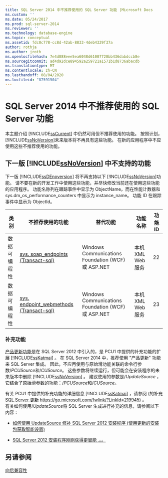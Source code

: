 ```yaml
---
title: SQL Server 2014 中不推荐使用的 SQL Server 功能 |Microsoft Docs
ms.custom: ''
ms.date: 05/24/2017
ms.prod: sql-server-2014
ms.reviewer: ''
ms.technology: database-engine
ms.topic: conceptual
ms.assetid: fdc0c778-cc8d-42ab-8833-4deb4329f37a
author: rothja
ms.author: jroth
ms.openlocfilehash: 7e4d888eee5ea6048d61007728bb436dabdccb8e
ms.sourcegitcommit: ad4d92dce894592a259721a1571b1d8736abacdb
ms.translationtype: MT
ms.contentlocale: zh-CN
ms.lasthandoff: 08/04/2020
ms.locfileid: "87591504"
---
```

# <a name="deprecated-sql-server-features-in-sql-server-2014"></a>SQL Server 2014 中不推荐使用的 SQL Server 功能
  本主题介绍 [!INCLUDE[ssCurrent](../includes/sscurrent-md.md)] 中仍然可用但不推荐使用的功能。 按照计划， [!INCLUDE[ssNoVersion](../includes/ssnoversion-md.md)]未来版本将不再具有这些功能。 在新的应用程序中不应使用这些不推荐使用的功能。  
  
## <a name="features-not-supported-in-the-next-version-of-ssnoversion"></a>下一版 [!INCLUDE[ssNoVersion](../includes/ssnoversion-md.md)] 中不支持的功能  
 下一版 [!INCLUDE[ssDEnoversion](../includes/ssdenoversion-md.md)] 将不再支持以下 [!INCLUDE[ssNoVersion](../includes/ssnoversion-md.md)]功能。 请不要在新的开发工作中使用这些功能，并尽快修改当前还在使用这些功能的应用程序。 功能名称列在跟踪事件中显示为 ObjectName，而在性能计数器和 sys.dm_os_performance_counters 中显示为 instance_name。 功能 ID 在跟踪事件中显示为 ObjectId。  
  
|类别|不推荐使用的功能|替代功能|功能名称|功能 ID|  
|--------------|------------------------|-----------------|------------------|----------------|  
|数据可编程性|[sys. soap_endpoints &#40;Transact-sql&#41;](/sql/relational-databases/system-catalog-views/sys-soap-endpoints-transact-sql)|Windows Communications Foundation (WCF) 或 ASP.NET|本机 XML Web 服务|22|  
|数据可编程性|[sys. endpoint_webmethods &#40;Transact-sql&#41;](/sql/relational-databases/system-catalog-views/sys-endpoint-webmethods-transact-sql)|Windows Communications Foundation (WCF) 或 ASP.NET|本机 XML Web 服务|23|  
  
### <a name="slipstream-functionality"></a>补充功能  
 [产品更新功能](/previous-versions/sql/sql-server-2012/hh231670(v=sql.110)?redirectedfrom=MSDN)是在 SQL Server 2012 中引入的，是 PCU1 中提供的补充功能的扩展 [!INCLUDE[ssKatmai](../includes/sskatmai-md.md)] 。 在 SQL Server 2014 中，推荐使用 "产品更新" 功能来 SQL Server 集成。 因此，不应再使用与原始滑功能关联的命令行参数/*PCUSource*和/*CUSource*。 这些参数将继续运行，但可能会在安装程序的未来版本中删除 [!INCLUDE[ssNoVersion](../includes/ssnoversion-md.md)] 。 建议使用的参数是/*UpdateSource* ，它结合了原始滑参数的功能：/*PCUSource*和/*CUSource*。  
  
 有关 PCU1 中提供的补充功能的详细信息 [!INCLUDE[ssKatmai](../includes/sskatmai-md.md)] ，请参阅 (的补充[SQL Server 更新](https://go.microsoft.com/fwlink/?LinkId=219945) https://go.microsoft.com/fwlink/?LinkId=219945) 。  
 有关如何使用/*UpdateSource*将 SQL Server 生成进行补充的信息，请参阅以下内容：
 
 - [如何使用 UpdateSource 修补 SQL Server 2012 安装程序 (使用更新的安装包获取智能设置) ](https://blogs.msdn.microsoft.com/jason_howell/2012/08/28/how-to-patch-sql-server-2012-setup-with-an-updated-setup-package-using-updatesource-to-get-a-smart-setup/)
 
 - [SQL Server 2012 安装程序刚刚获得更智能 .。。](https://techcommunity.microsoft.com/t5/SQL-Server-Support/SQL-Server-2012-Setup-just-got-smarter-8230/ba-p/317440)
 
## <a name="see-also"></a>另请参阅  
 [向后兼容性](../../2014/getting-started/backward-compatibility.md)  
  
  

